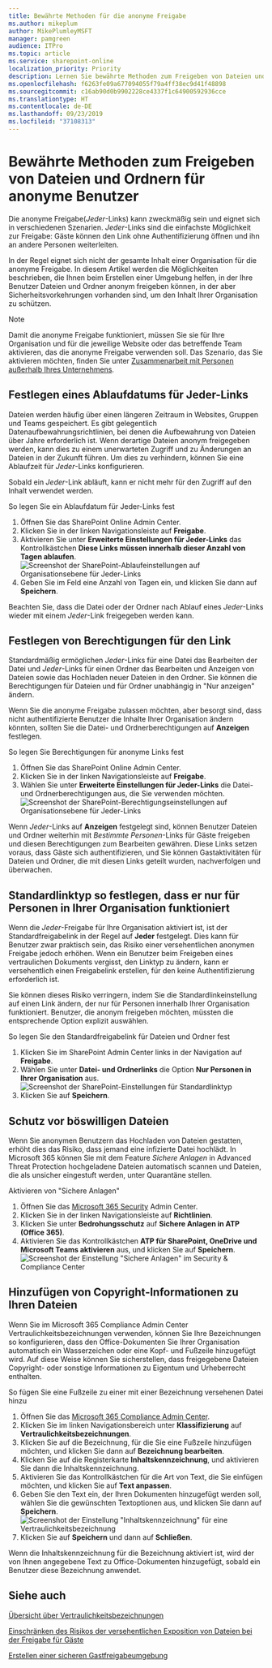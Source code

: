 ```yaml
---
title: Bewährte Methoden für die anonyme Freigabe
ms.author: mikeplum
author: MikePlumleyMSFT
manager: pamgreen
audience: ITPro
ms.topic: article
ms.service: sharepoint-online
localization_priority: Priority
description: Lernen Sie bewährte Methoden zum Freigeben von Dateien und Ordnern für anonyme Benutzer kennen.
ms.openlocfilehash: f6263fe09a677094055f79a4ff38ec9d41f48898
ms.sourcegitcommit: c16ab90d0b9902228ce4337f1c64900592936cce
ms.translationtype: HT
ms.contentlocale: de-DE
ms.lasthandoff: 09/23/2019
ms.locfileid: "37108313"
---
```

# <a name="best-practices-for-sharing-files-and-folders-with-anonymous-users"></a>Bewährte Methoden zum Freigeben von Dateien und Ordnern für anonyme Benutzer

Die anonyme Freigabe(*Jeder*-Links) kann zweckmäßig sein und eignet sich in verschiedenen Szenarien. *Jeder*-Links sind die einfachste Möglichkeit zur Freigabe: Gäste können den Link ohne Authentifizierung öffnen und ihn an andere Personen weiterleiten.

In der Regel eignet sich nicht der gesamte Inhalt einer Organisation für die anonyme Freigabe. In diesem Artikel werden die Möglichkeiten beschrieben, die Ihnen beim Erstellen einer Umgebung helfen, in der Ihre Benutzer Dateien und Ordner anonym freigeben können, in der aber Sicherheitsvorkehrungen vorhanden sind, um den Inhalt Ihrer Organisation zu schützen.

> [!NOTE]
> Damit die anonyme Freigabe funktioniert, müssen Sie sie für Ihre Organisation und für die jeweilige Website oder das betreffende Team aktivieren, das die anonyme Freigabe verwenden soll. Das Szenario, das Sie aktivieren möchten, finden Sie unter [Zusammenarbeit mit Personen außerhalb Ihres Unternehmens](collaborating-with-people-outside-your-organization.md).

## <a name="set-an-expiration-date-for-anyone-links"></a>Festlegen eines Ablaufdatums für Jeder-Links

Dateien werden häufig über einen längeren Zeitraum in Websites, Gruppen und Teams gespeichert. Es gibt gelegentlich Datenaufbewahrungsrichtlinien, bei denen die Aufbewahrung von Dateien über Jahre erforderlich ist. Wenn derartige Dateien anonym freigegeben werden, kann dies zu einem unerwarteten Zugriff und zu Änderungen an Dateien in der Zukunft führen. Um dies zu verhindern, können Sie eine Ablaufzeit für *Jeder*-Links konfigurieren.

Sobald ein *Jeder*-Link abläuft, kann er nicht mehr für den Zugriff auf den Inhalt verwendet werden.

So legen Sie ein Ablaufdatum für Jeder-Links fest
1. Öffnen Sie das SharePoint Online Admin Center.
2. Klicken Sie in der linken Navigationsleiste auf **Freigabe**.
3. Aktivieren Sie unter **Erweiterte Einstellungen für Jeder-Links** das Kontrollkästchen **Diese Links müssen innerhalb dieser Anzahl von Tagen ablaufen**.</br>
   ![Screenshot der SharePoint-Ablaufeinstellungen auf Organisationsebene für Jeder-Links](media/sharepoint-organization-anyone-link-expiration.png)
4. Geben Sie im Feld eine Anzahl von Tagen ein, und klicken Sie dann auf **Speichern**.

Beachten Sie, dass die Datei oder der Ordner nach Ablauf eines *Jeder*-Links wieder mit einem *Jeder*-Link freigegeben werden kann.

## <a name="set-link-permissions"></a>Festlegen von Berechtigungen für den Link

Standardmäßig ermöglichen *Jeder*-Links für eine Datei das Bearbeiten der Datei und *Jeder*-Links für einen Ordner das Bearbeiten und Anzeigen von Dateien sowie das Hochladen neuer Dateien in den Ordner. Sie können die Berechtigungen für Dateien und für Ordner unabhängig in "Nur anzeigen" ändern.

Wenn Sie die anonyme Freigabe zulassen möchten, aber besorgt sind, dass nicht authentifizierte Benutzer die Inhalte Ihrer Organisation ändern könnten, sollten Sie die Datei- und Ordnerberechtigungen auf **Anzeigen** festlegen.

So legen Sie Berechtigungen für anonyme Links fest
1. Öffnen Sie das SharePoint Online Admin Center.
2. Klicken Sie in der linken Navigationsleiste auf **Freigabe**.
3. Wählen Sie unter **Erweiterte Einstellungen für Jeder-Links** die Datei- und Ordnerberechtigungen aus, die Sie verwenden möchten.</br>
   ![Screenshot der SharePoint-Berechtigungseinstellungen auf Organisationsebene für Jeder-Links](media/sharepoint-organization-anyone-link-permissions.png)

Wenn *Jeder*-Links auf **Anzeigen** festgelegt sind, können Benutzer Dateien und Ordner weiterhin mit *Bestimmte Personen*-Links für Gäste freigeben und diesen Berechtigungen zum Bearbeiten gewähren. Diese Links setzen voraus, dass Gäste sich authentifizieren, und Sie können Gastaktivitäten für Dateien und Ordner, die mit diesen Links geteilt wurden, nachverfolgen und überwachen.

## <a name="set-default-link-type-to-only-work-for-people-in-your-organization"></a>Standardlinktyp so festlegen, dass er nur für Personen in Ihrer Organisation funktioniert

Wenn die *Jeder*-Freigabe für Ihre Organisation aktiviert ist, ist der Standardfreigabelink in der Regel auf **Jeder** festgelegt. Dies kann für Benutzer zwar praktisch sein, das Risiko einer versehentlichen anonymen Freigabe jedoch erhöhen. Wenn ein Benutzer beim Freigeben eines vertraulichen Dokuments vergisst, den Linktyp zu ändern, kann er versehentlich einen Freigabelink erstellen, für den keine Authentifizierung erforderlich ist.

Sie können dieses Risiko verringern, indem Sie die Standardlinkeinstellung auf einen Link ändern, der nur für Personen innerhalb Ihrer Organisation funktioniert. Benutzer, die anonym freigeben möchten, müssten die entsprechende Option explizit auswählen.

So legen Sie den Standardfreigabelink für Dateien und Ordner fest
1. Klicken Sie im SharePoint Admin Center links in der Navigation auf **Freigabe**.
2. Wählen Sie unter **Datei- und Ordnerlinks** die Option **Nur Personen in Ihrer Organisation** aus.</br>
   ![Screenshot der SharePoint-Einstellungen für Standardlinktyp](media/sharepoint-default-sharing-link-company-link.png)
3. Klicken Sie auf **Speichern**.

## <a name="protect-against-malicious-files"></a>Schutz vor böswilligen Dateien

Wenn Sie anonymen Benutzern das Hochladen von Dateien gestatten, erhöht dies das Risiko, dass jemand eine infizierte Datei hochlädt. In Microsoft 365 können Sie mit dem Feature *Sichere Anlagen* in Advanced Threat Protection hochgeladene Dateien automatisch scannen und Dateien, die als unsicher eingestuft werden, unter Quarantäne stellen.

Aktivieren von "Sichere Anlagen"
1. Öffnen Sie das [Microsoft 365 Security](https://security.microsoft.com) Admin Center.
2. Klicken Sie in der linken Navigationsleiste auf **Richtlinien**.
3. Klicken Sie unter **Bedrohungsschutz** auf **Sichere Anlagen in ATP (Office 365)**.
4. Aktivieren Sie das Kontrollkästchen **ATP für SharePoint, OneDrive und Microsoft Teams aktivieren** aus, und klicken Sie auf **Speichern**.</br>
   ![Screenshot der Einstellung "Sichere Anlagen" im Security & Compliance Center](media/safe-attachments-setting.png)

## <a name="add-copyright-information-to-your-files"></a>Hinzufügen von Copyright-Informationen zu Ihren Dateien

Wenn Sie im Microsoft 365 Compliance Admin Center Vertraulichkeitsbezeichnungen verwenden, können Sie Ihre Bezeichnungen so konfigurieren, dass den Office-Dokumenten Sie Ihrer Organisation automatisch ein Wasserzeichen oder eine Kopf- und Fußzeile hinzugefügt wird. Auf diese Weise können Sie sicherstellen, dass freigegebene Dateien Copyright- oder sonstige Informationen zu Eigentum und Urheberrecht enthalten.

So fügen Sie eine Fußzeile zu einer mit einer Bezeichnung versehenen Datei hinzu
1. Öffnen Sie das [Microsoft 365 Compliance Admin Center](https://compliance.microsoft.com).
2. Klicken Sie im linken Navigationsbereich unter **Klassifizierung** auf **Vertraulichkeitsbezeichnungen**.
3. Klicken Sie auf die Bezeichnung, für die Sie eine Fußzeile hinzufügen möchten, und klicken Sie dann auf **Bezeichnung bearbeiten**.
4. Klicken Sie auf die Registerkarte **Inhaltskennzeichnung**, und aktivieren Sie dann die Inhaltskennzeichnung.
5. Aktivieren Sie das Kontrollkästchen für die Art von Text, die Sie einfügen möchten, und klicken Sie auf **Text anpassen**.
6. Geben Sie den Text ein, der Ihren Dokumenten hinzugefügt werden soll, wählen Sie die gewünschten Textoptionen aus, und klicken Sie dann auf **Speichern**.</br>
   ![Screenshot der Einstellung "Inhaltskennzeichnung" für eine Vertraulichkeitsbezeichnung](media/content-marking-for-anonymous-sharing.png)
7. Klicken Sie auf **Speichern** und dann auf **Schließen**.

Wenn die Inhaltskennzeichnung für die Bezeichnung aktiviert ist, wird der von Ihnen angegebene Text zu Office-Dokumenten hinzugefügt, sobald ein Benutzer diese Bezeichnung anwendet.

## <a name="see-also"></a>Siehe auch


[Übersicht über Vertraulichkeitsbezeichnungen](https://docs.microsoft.com/Office365/SecurityCompliance/sensitivity-labels)

[Einschränken des Risikos der versehentlichen Exposition von Dateien bei der Freigabe für Gäste](sharing-limit-accidental-exposure.md)

[Erstellen einer sicheren Gastfreigabeumgebung](create-a-secure-guest-sharing-environment.md)